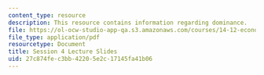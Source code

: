 ```yaml
---
content_type: resource
description: This resource contains information regarding dominance.
file: https://ol-ocw-studio-app-qa.s3.amazonaws.com/courses/14-12-economic-applications-of-game-theory-fall-2012/27c874fec3bb42205e2c17145fa41b06_MIT14_12F12_slides4.pdf
file_type: application/pdf
resourcetype: Document
title: Session 4 Lecture Slides
uid: 27c874fe-c3bb-4220-5e2c-17145fa41b06
---
```

